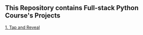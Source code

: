 ## This Repository contains **Full-stack Python Course's Projects**
[1. Tap and Reveal](https://tom-onion.github.io/edex/js_prompt.html)
